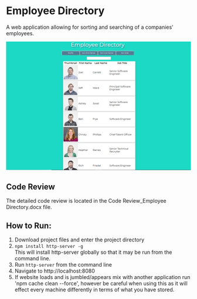 # Employee Directory

A web application allowing for sorting and searching of a companies' employees.

![ScreenShot](https://github.com/weazel02/Employee-Directory/blob/master/Directory-Picture.PNG)

## Code Review

The detailed code review is located in the Code Review_Employee Directory.docx file.


## How to Run:

1. Download project files and enter the project directory
2. `npm install http-server -g`  
This will install http-server globally so that it may be run from the command line.
3. Run `http-server` from the command line
4. Navigate to http://localhost:8080  
5. If website loads and is jumbled/appears mix with another application run 'npm cache clean --force', however be careful when using this as it will effect every machine differently in terms of what you have stored. 



